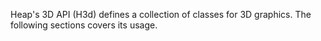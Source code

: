 <p class="lead">Heap's 3D API (H3d) defines a collection of classes for 3D graphics. The following sections covers its usage.</p>